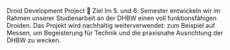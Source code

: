 Droid Development Project
🎯 Ziel
Im 5. und 6. Semester entwickeln wir im Rahmen unserer Studienarbeit an der DHBW einen voll funktionsfähigen Droiden.
Das Projekt wird nachhaltig weiterverwendet: zum Beispiel auf Messen, um Begeisterung für Technik und die praxisnahe Ausrichtung der DHBW zu wecken.

